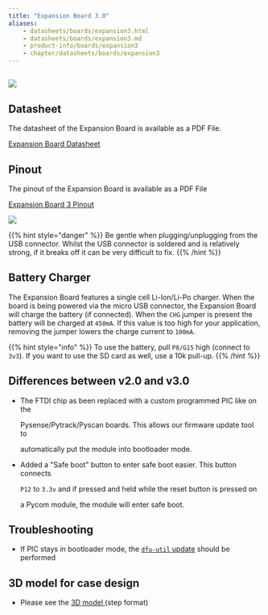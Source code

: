 ```yaml
---
title: "Expansion Board 3.0"
aliases:
    - datasheets/boards/expansion3.html
    - datasheets/boards/expansion3.md
    - product-info/boards/expansion3
    - chapter/datasheets/boards/expansion3
---
```


## ![](/gitbook/assets/assets-lil0igdl11z7jos_jpx-lkn7scqkkkb6tqb3uyo-lkn82uldmpus0lnq1kx-expansion3.png)

## Datasheet

The datasheet of the Expansion Board is available as a PDF File.

<a href="/gitbook/assets/expansion3-specsheet-1.pdf" target="_blank"> Expansion Board Datasheet </a>

## Pinout

The pinout of the Expansion Board is available as a PDF File

<a href="/gitbook/assets/expansion3-pinout.pdf" target="_blank"> Expansion Board 3 Pinout </a>

![](/gitbook/assets/expansion3-pinout-1.png)

{{% hint style="danger" %}}
Be gentle when plugging/unplugging from the USB connector. Whilst the USB connector is soldered and is relatively strong, if it breaks off it can be very difficult to fix.
{{% /hint %}}

## Battery Charger

The Expansion Board features a single cell Li-Ion/Li-Po charger. When the board is being powered via the micro USB connector, the Expansion Board will charge the battery (if connected). When the `CHG` jumper is present the battery will be charged at `450mA`. If this value is too high for your application, removing the jumper lowers the charge current to `100mA`.

{{% hint style="info" %}}
To use the battery, pull `P8/G15` high (connect to `3v3`). If you want to use the SD card as well, use a 10k pull-up.
{{% /hint %}}

## Differences between v2.0 and v3.0

* The FTDI chip as been replaced with a custom programmed PIC like on the

  Pysense/Pytrack/Pyscan boards. This allows our firmware update tool to

  automatically put the module into bootloader mode.

* Added a "Safe boot" button to enter safe boot easier. This button connects

  `P12` to `3.3v` and if pressed and held while the reset button is pressed on

  a Pycom module, the module will enter safe boot.

## Troubleshooting

* If PIC stays in bootloader mode, the [`dfu-util` update](/pytrackpysense/installation/firmware) should be performed

## 3D model for case design

* Please see the <a href="/gitbook/assets/Expansion_Board_3D.step" target="_blank"> 3D model </a> (step format)
